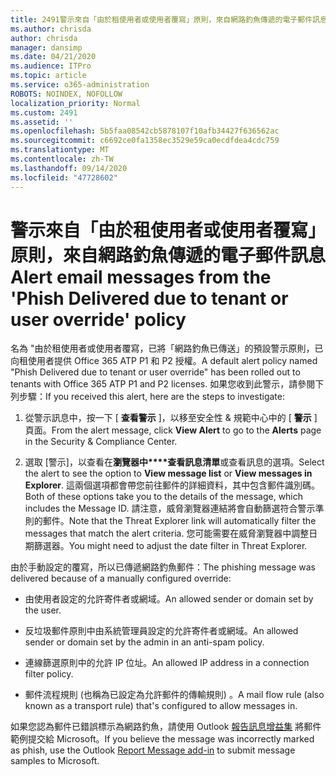 ```yaml
---
title: 2491警示來自「由於租使用者或使用者覆寫」原則，來自網路釣魚傳遞的電子郵件訊息
ms.author: chrisda
author: chrisda
manager: dansimp
ms.date: 04/21/2020
ms.audience: ITPro
ms.topic: article
ms.service: o365-administration
ROBOTS: NOINDEX, NOFOLLOW
localization_priority: Normal
ms.custom: 2491
ms.assetid: ''
ms.openlocfilehash: 5b5faa08542cb5878107f10afb34427f636562ac
ms.sourcegitcommit: c6692ce0fa1358ec3529e59ca0ecdfdea4cdc759
ms.translationtype: MT
ms.contentlocale: zh-TW
ms.lasthandoff: 09/14/2020
ms.locfileid: "47728602"
---
```

# <a name="alert-email-messages-from-the-phish-delivered-due-to-tenant-or-user-override-policy"></a><span data-ttu-id="48e77-102">警示來自「由於租使用者或使用者覆寫」原則，來自網路釣魚傳遞的電子郵件訊息</span><span class="sxs-lookup"><span data-stu-id="48e77-102">Alert email messages from the 'Phish Delivered due to tenant or user override' policy</span></span>

<span data-ttu-id="48e77-103">名為 "由於租使用者或使用者覆寫，已將「網路釣魚已傳送」的預設警示原則，已向租使用者提供 Office 365 ATP P1 和 P2 授權。</span><span class="sxs-lookup"><span data-stu-id="48e77-103">A default alert policy named "Phish Delivered due to tenant or user override" has been rolled out to tenants with Office 365 ATP P1 and P2 licenses.</span></span> <span data-ttu-id="48e77-104">如果您收到此警示，請參閱下列步驟：</span><span class="sxs-lookup"><span data-stu-id="48e77-104">If you received this alert, here are the steps to investigate:</span></span>

1. <span data-ttu-id="48e77-105">從警示訊息中，按一下 [ **查看警示** ]，以移至安全性 & 規範中心中的 [ **警示** ] 頁面。</span><span class="sxs-lookup"><span data-stu-id="48e77-105">From the alert message, click **View Alert** to go to the **Alerts** page in the Security & Compliance Center.</span></span>

2. <span data-ttu-id="48e77-106">選取 [警示]，以查看在**瀏覽器中\*\*\*\*查看訊息清單**或查看訊息的選項。</span><span class="sxs-lookup"><span data-stu-id="48e77-106">Select the alert to see the option to **View message list** or **View messages in Explorer**.</span></span> <span data-ttu-id="48e77-107">這兩個選項都會帶您前往郵件的詳細資料，其中包含郵件識別碼。</span><span class="sxs-lookup"><span data-stu-id="48e77-107">Both of these options take you to the details of the message, which includes the Message ID.</span></span> <span data-ttu-id="48e77-108">請注意，威脅瀏覽器連結將會自動篩選符合警示準則的郵件。</span><span class="sxs-lookup"><span data-stu-id="48e77-108">Note that the Threat Explorer link will automatically filter the messages that match the alert criteria.</span></span> <span data-ttu-id="48e77-109">您可能需要在威脅瀏覽器中調整日期篩選器。</span><span class="sxs-lookup"><span data-stu-id="48e77-109">You might need to adjust the date filter in Threat Explorer.</span></span>

<span data-ttu-id="48e77-110">由於手動設定的覆寫，所以已傳遞網路釣魚郵件：</span><span class="sxs-lookup"><span data-stu-id="48e77-110">The phishing message was delivered because of a manually configured override:</span></span>

- <span data-ttu-id="48e77-111">由使用者設定的允許寄件者或網域。</span><span class="sxs-lookup"><span data-stu-id="48e77-111">An allowed sender or domain set by the user.</span></span>

- <span data-ttu-id="48e77-112">反垃圾郵件原則中由系統管理員設定的允許寄件者或網域。</span><span class="sxs-lookup"><span data-stu-id="48e77-112">An allowed sender or domain set by the admin in an anti-spam policy.</span></span>

- <span data-ttu-id="48e77-113">連線篩選原則中的允許 IP 位址。</span><span class="sxs-lookup"><span data-stu-id="48e77-113">An allowed IP address in a connection filter policy.</span></span>

- <span data-ttu-id="48e77-114">郵件流程規則 (也稱為已設定為允許郵件的傳輸規則) 。</span><span class="sxs-lookup"><span data-stu-id="48e77-114">A mail flow rule (also known as a transport rule) that's configured to allow messages in.</span></span>

<span data-ttu-id="48e77-115">如果您認為郵件已錯誤標示為網路釣魚，請使用 Outlook [報告訊息增益集](https://support.office.com/article/b5caa9f1-cdf3-4443-af8c-ff724ea719d2) 將郵件範例提交給 Microsoft。</span><span class="sxs-lookup"><span data-stu-id="48e77-115">If you believe the message was incorrectly marked as phish, use the Outlook [Report Message add-in](https://support.office.com/article/b5caa9f1-cdf3-4443-af8c-ff724ea719d2) to submit message samples to Microsoft.</span></span>
